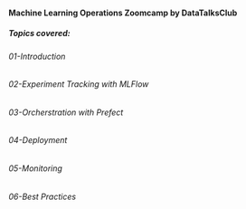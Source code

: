 #### Machine Learning Operations Zoomcamp by DataTalksClub
##### Topics covered:
###### 01-Introduction
###### 02-Experiment Tracking with MLFlow
###### 03-Orcherstration with Prefect
###### 04-Deployment
###### 05-Monitoring
###### 06-Best Practices
